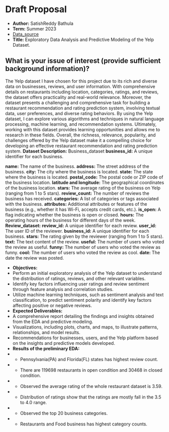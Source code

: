 # Draft Proposal

- **Author:** SatishReddy Bathula
-  **Term:** Summer 2023
-  [Data_source](https://www.yelp.com/dataset)
-  **Title:**  Exploratory Data Analysis and Predictive Modeling of the Yelp Dataset.
## What is your issue of interest (provide sufficient background information)?
  The Yelp dataset I have chosen for this project due to its rich and diverse data on businesses, reviews, and user information. With comprehensive details on restaurants including location, categories, ratings, and reviews, the dataset offers practicality and real-world relevance. Moreover, the dataset presents a challenging and comprehensive task for building a restaurant recommendation and rating prediction system, involving textual data, user preferences, and diverse rating behaviors. By using the Yelp dataset, I can explore various algorithms and techniques in natural language processing, machine learning, and recommendation systems. Ultimately, working with this dataset provides learning opportunities and allows me to research in these fields. Overall, the richness, relevance, popularity, and challenges offered by the Yelp dataset make it a compelling choice for developing an effective restaurant recommendation and rating prediction system.
**Dataset Description:** Business_dataset
**business_id:** A unique identifier for each business.


**name:** The name of the business.
**address:** The street address of the business.
**city:** The city where the business is located.
**state:**  The state where the business is located.
**postal_code:** The postal code or ZIP code of the business location.
**latitude and longitude:**  The geographical coordinates of the business location.
**stars:** The average rating of the business on Yelp (ranging from 1 to 5 stars).
**review_count:** The number of reviews the business has received.
**categories:**  A list of categories or tags associated with the business.
**attributes:** Additional attributes or features of the business (e.g., whether it has Wi-Fi, accepts credit cards, etc.).
**is_open:** A flag indicating whether the business is open or closed.
**hours:** The operating hours of the business for different days of the week.
**Review_dataset:**
**review_id:** A unique identifier for each review.
**user_id:** The user ID of the reviewer.
**business_id:** A unique identifier for each business.
**stars:** The rating given by the reviewer (ranging from 1 to 5 stars).
**text:** The text content of the review.
**useful:** The number of users who voted the review as useful.
**funny:** The number of users who voted the review as funny. 
**cool:** The number of users who voted the review as cool. 
**date:** The date the review was posted.


  -  **Objectives:**
-  Perform an initial exploratory analysis of the Yelp dataset to understand the distribution of ratings, reviews, and other relevant variables.
-  Identify key factors influencing user ratings and review sentiment through feature analysis and correlation studies.
-  Utilize machine learning techniques, such as sentiment analysis and text classification, to predict sentiment polarity and identify key factors affecting positive or negative reviews.
-  **Expected Deliverables:**
-  A comprehensive report detailing the findings and insights obtained from the EDA and predictive modeling.
-  Visualizations, including plots, charts, and maps, to illustrate patterns, relationships, and model results.
-  Recommendations for businesses, users, and the Yelp platform based on the insights and predictive models developed.
-  **Results of the preliminary EDA:**
-  * Pennsylvania(PA) and Florida(FL) states has highest review count.
-  * There are 119698 restaurants in open condition and 30468 in closed condition.
-  * Observed the average rating of the whole restaurant dataset is 3.59.
-  * Distribution of ratings show that the ratings are mostly fall in the 3.5 to 4.0 range.
-  * Observed the top 20 business categories. 
-  * Restaurants and Food business has highest category counts.
